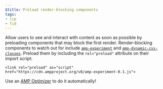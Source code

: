 ```yaml
---
$title: Preload render-blocking components
tags:
- lcp
- fid
---
```

Allow users to see and interact
with content as soon as possible by preloading components that may block the
first render. Render-blocking components to watch out for include [`amp-experiment`](https://amp.dev/documentation/components/amp-experiment/?format=websites)
and [`amp-dynamic-css-classes`](https://amp.dev/documentation/components/amp-dynamic-css-classes/).
Preload them by including the `rel="preload"` attribute on their import script:
```
<link rel="preload" as="script" href="https://cdn.ampproject.org/v0/amp-experiment-0.1.js">
```

Use an [AMP Optimizer](https://amp.dev/documentation/guides-and-tutorials/optimize-and-measure/amp-optimizer-guide/)
to do it automatically! 


